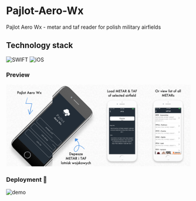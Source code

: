 # Pajlot-Aero-Wx
Pajlot Aero Wx - metar and taf reader for polish military airfields


## Technology stack
![SWIFT](https://img.shields.io/badge/swift-%234ea94b.svg?style=for-the-badge&logo=swift&logoColor=white) 
![iOS](https://img.shields.io/badge/ios-%23404d59.svg?style=for-the-badge&logo=iOS&logoColor=%2361DAFB) 



### Preview
![preview][preview1-url]

[preview1-url]: https://raw.githubusercontent.com/pajlotapps/Pajlot-Aero-Wx/master/Preview.png

### Deployment 👋 
![demo](https://img.shields.io/badge/live_demo-not_available-red)
